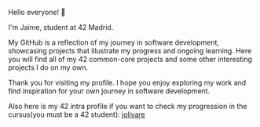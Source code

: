 
Hello everyone! 👋

I'm Jaime, student at 42 Madrid.

My GitHub is a reflection of my journey in software development, showcasing projects that illustrate my progress and ongoing learning. Here you will find all of my 42 common-core projects and some other interesting projects I do on my own.

Thank you for visiting my profile. I hope you enjoy exploring my work and find inspiration for your own journey in software development.

Also here is my 42 intra profile if you want to check my progression in the cursus(you must be a 42 student):  [jolivare](https://profile.intra.42.fr/users/jolivare)
